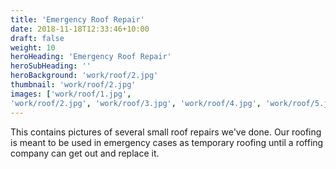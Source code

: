 ```yaml
---
title: 'Emergency Roof Repair'
date: 2018-11-18T12:33:46+10:00
draft: false
weight: 10
heroHeading: 'Emergency Roof Repair'
heroSubHeading: ''
heroBackground: 'work/roof/2.jpg'
thumbnail: 'work/roof/2.jpg'
images: ['work/roof/1.jpg', 
'work/roof/2.jpg', 'work/roof/3.jpg', 'work/roof/4.jpg', 'work/roof/5.jpg', 'work/roof/6.jpg', 'work/roof/7.jpg']
---
```


This contains pictures of several small roof repairs we've done. Our roofing is meant to be used in emergency cases as temporary roofing until a roffing company can get out and replace it.                                       

